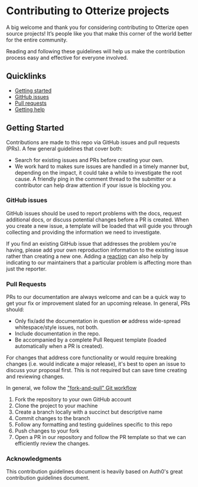 # Contributing to Otterize projects

A big welcome and thank you for considering contributing to Otterize open source projects! It’s people like you that make this corner of the world better for the entire community.

Reading and following these guidelines will help us make the contribution process easy and effective for everyone involved. 

## Quicklinks

* [Getting started](#getting-started)
* [GitHub issues](#github-issues)
* [Pull requests](#pull-requests)
* [Getting help](#getting-help)

## Getting Started

Contributions are made to this repo via GitHub issues and pull requests (PRs). A few general guidelines that cover both:

- Search for existing issues and PRs before creating your own.
- We work hard to makes sure issues are handled in a timely manner but, depending on the impact, it could take a while to investigate the root cause. A friendly ping in the comment thread to the submitter or a contributor can help draw attention if your issue is blocking you.

### GitHub issues

GitHub issues should be used to report problems with the docs, request additional docs, or discuss potential changes before a PR is created. When you create a new issue, a template will be loaded that will guide you through collecting and providing the information we need to investigate.

If you find an existing GitHub issue that addresses the problem you're having, please add your own reproduction information to the existing issue rather than creating a new one. Adding a [reaction](https://github.blog/2016-03-10-add-reactions-to-pull-requests-issues-and-comments/) can also help by indicating to our maintainers that a particular problem is affecting more than just the reporter.

### Pull Requests

PRs to our documentation are always welcome and can be a quick way to get your fix or improvement slated for an upcoming release. In general, PRs should:

- Only fix/add the documentation in question **or** address wide-spread whitespace/style issues, not both.
- Include documentation in the repo.
- Be accompanied by a complete Pull Request template (loaded automatically when a PR is created).

For changes that address core functionality or would require breaking changes (i.e. would indicate a major release), it's best to open an issue to discuss your proposal first. This is not required but can save time creating and reviewing changes.

In general, we follow the ["fork-and-pull" Git workflow](https://github.com/susam/gitpr)

1. Fork the repository to your own GitHub account
2. Clone the project to your machine
3. Create a branch locally with a succinct but descriptive name
4. Commit changes to the branch
5. Follow any formatting and testing guidelines specific to this repo
6. Push changes to your fork
7. Open a PR in our repository and follow the PR template so that we can efficiently review the changes.

### Acknowledgments
This contribution guidelines document is heavily based on Auth0's great contribution guidelines document.
